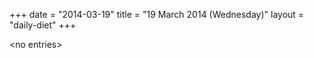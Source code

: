 +++
date = "2014-03-19"
title = "19 March 2014 (Wednesday)"
layout = "daily-diet"
+++

\<no entries\>